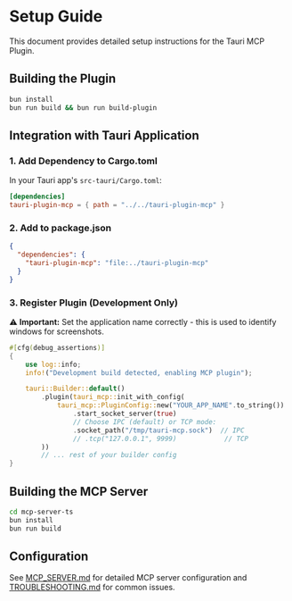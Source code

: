 # Setup Guide

This document provides detailed setup instructions for the Tauri MCP Plugin.

## Building the Plugin

```bash
bun install
bun run build && bun run build-plugin
```

## Integration with Tauri Application

### 1. Add Dependency to Cargo.toml

In your Tauri app's `src-tauri/Cargo.toml`:

```toml
[dependencies]
tauri-plugin-mcp = { path = "../../tauri-plugin-mcp" }
```

### 2. Add to package.json

```json
{
  "dependencies": {
    "tauri-plugin-mcp": "file:../tauri-plugin-mcp"
  }
}
```

### 3. Register Plugin (Development Only)

⚠️ **Important:** Set the application name correctly - this is used to identify windows for screenshots.

```rust
#[cfg(debug_assertions)]
{
    use log::info;
    info!("Development build detected, enabling MCP plugin");

    tauri::Builder::default()
        .plugin(tauri_mcp::init_with_config(
            tauri_mcp::PluginConfig::new("YOUR_APP_NAME".to_string())
                .start_socket_server(true)
                // Choose IPC (default) or TCP mode:
                .socket_path("/tmp/tauri-mcp.sock")  // IPC
                // .tcp("127.0.0.1", 9999)            // TCP
        ))
        // ... rest of your builder config
}
```

## Building the MCP Server

```bash
cd mcp-server-ts
bun install
bun run build
```

## Configuration

See [MCP_SERVER.md](./MCP_SERVER.md) for detailed MCP server configuration and [TROUBLESHOOTING.md](./TROUBLESHOOTING.md) for common issues.
